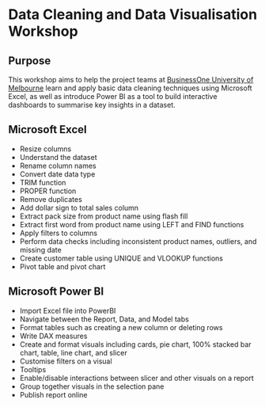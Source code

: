# Data Cleaning and Data Visualisation Workshop

## Purpose 
This workshop aims to help the project teams at [BusinessOne University of Melbourne](https://www.businessoneunimelb.com/) learn and apply basic data cleaning
techniques using Microsoft Excel, as well as introduce Power BI as a tool to build interactive dashboards to summarise key insights in a dataset.  

## Microsoft Excel
- Resize columns 
- Understand the dataset 
- Rename column names 
- Convert date data type 
- TRIM function 
- PROPER function 
- Remove duplicates 
- Add dollar sign to total sales column 
- Extract pack size from product name using flash fill 
- Extract first word from product name using LEFT and FIND functions 
- Apply filters to columns 
- Perform data checks including inconsistent product names, outliers, and missing date 
- Create customer table using UNIQUE and VLOOKUP functions 
- Pivot table and pivot chart 

## Microsoft Power BI
- Import Excel file into PowerBI 
- Navigate between the Report, Data, and Model tabs
- Format tables such as creating a new column or deleting rows 
- Write DAX measures 
- Create and format visuals including cards, pie chart, 100% stacked bar chart, table, line chart, and slicer
- Customise filters on a visual 
- Tooltips
- Enable/disable interactions between slicer and other visuals on a report
- Group together visuals in the selection pane 
- Publish report online 

